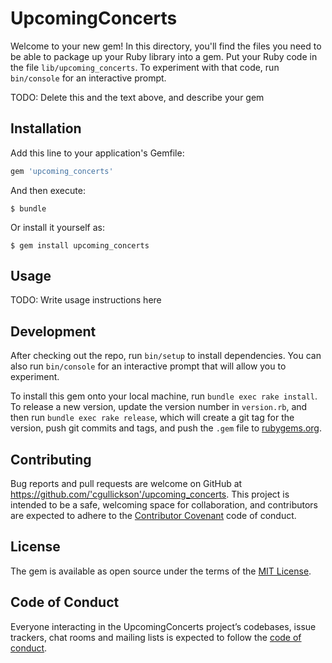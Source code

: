 # UpcomingConcerts

Welcome to your new gem! In this directory, you'll find the files you need to be able to package up your Ruby library into a gem. Put your Ruby code in the file `lib/upcoming_concerts`. To experiment with that code, run `bin/console` for an interactive prompt.

TODO: Delete this and the text above, and describe your gem

## Installation

Add this line to your application's Gemfile:

```ruby
gem 'upcoming_concerts'
```

And then execute:

    $ bundle

Or install it yourself as:

    $ gem install upcoming_concerts

## Usage

TODO: Write usage instructions here

## Development

After checking out the repo, run `bin/setup` to install dependencies. You can also run `bin/console` for an interactive prompt that will allow you to experiment.

To install this gem onto your local machine, run `bundle exec rake install`. To release a new version, update the version number in `version.rb`, and then run `bundle exec rake release`, which will create a git tag for the version, push git commits and tags, and push the `.gem` file to [rubygems.org](https://rubygems.org).

## Contributing

Bug reports and pull requests are welcome on GitHub at https://github.com/'cgullickson'/upcoming_concerts. This project is intended to be a safe, welcoming space for collaboration, and contributors are expected to adhere to the [Contributor Covenant](http://contributor-covenant.org) code of conduct.

## License

The gem is available as open source under the terms of the [MIT License](https://opensource.org/licenses/MIT).

## Code of Conduct

Everyone interacting in the UpcomingConcerts project’s codebases, issue trackers, chat rooms and mailing lists is expected to follow the [code of conduct](https://github.com/'cgullickson'/upcoming_concerts/blob/master/CODE_OF_CONDUCT.md).
